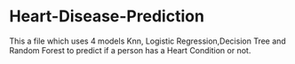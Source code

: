 # Heart-Disease-Prediction
This a file which uses 4 models Knn, Logistic Regression,Decision Tree and Random Forest to predict if a person has a Heart Condition or not.
